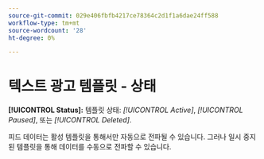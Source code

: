 ```yaml
---
source-git-commit: 029e406fbfb4217ce78364c2d1f1a6dae24ff588
workflow-type: tm+mt
source-wordcount: '28'
ht-degree: 0%

---
```

# 텍스트 광고 템플릿 - 상태

**[!UICONTROL Status]:** 템플릿 상태: *[!UICONTROL Active]*, *[!UICONTROL Paused]*, 또는 *[!UICONTROL Deleted]*.

피드 데이터는 활성 템플릿을 통해서만 자동으로 전파될 수 있습니다. 그러나 일시 중지된 템플릿을 통해 데이터를 수동으로 전파할 수 있습니다.
